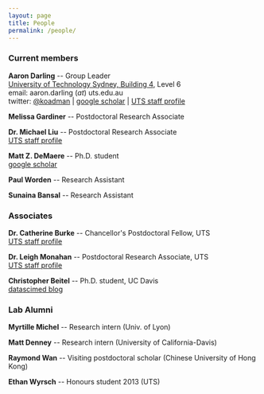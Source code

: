 ```yaml
---
layout: page
title: People
permalink: /people/
---
```


### Current members

**Aaron Darling** -- Group Leader<br/>
[University of Technology Sydney, Building 4](http://goo.gl/maps/wyLKP), Level 6<br/>
email: aaron.darling (_at_) uts.edu.au<br/>
twitter: [@koadman](http://twitter.com/koadman) | [google scholar](http://scholar.google.com/citations?user=TE8_LDwAAAAJ&hl=en&oi=ao) | [UTS staff profile](http://www.uts.edu.au/staff/aaron.darling)

**Melissa Gardiner** -- Postdoctoral Research Associate

**Dr. Michael Liu** -- Postdoctoral Research Associate<br/>
[UTS staff profile](http://www.uts.edu.au/staff/michael.liu)

**Matt Z. DeMaere** -- Ph.D. student<br/>
[google scholar](http://scholar.google.com.au/citations?user=hQTEUsIAAAAJ&hl=en&oi=ao)

**Paul Worden** -- Research Assistant

**Sunaina Bansal** -- Research Assistant

### Associates

**Dr. Catherine Burke** -- Chancellor's Postdoctoral Fellow, UTS<br/>
[UTS staff profile](http://www.uts.edu.au/staff/catherine.burke)

**Dr. Leigh Monahan** -- Postdoctoral Research Associate, UTS<br/>
[UTS staff profile](http://www.uts.edu.au/staff/leigh.monahan)

**Christopher Beitel** -- Ph.D. student, UC Davis<br/>
[datascimed blog](http://datascimed.ghost.io)

### Lab Alumni

**Myrtille Michel** -- Research intern (Univ. of Lyon)

**Matt Denney** -- Research intern (University of California-Davis)

**Raymond Wan** -- Visiting postdoctoral scholar (Chinese University of Hong Kong)

**Ethan Wyrsch** -- Honours student 2013 (UTS)
